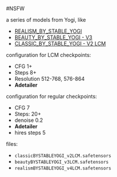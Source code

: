 #NSFW 

a series of models from Yogi, like
- [REALISM_BY_STABLE_YOGI](https://civitai.com/models/166609/realismbystableyogi)
- [BEAUTY_BY_STABLE_YOGI - V3](https://civitai.com/models/167537/beautybystableyogi)
- [CLASSIC_BY_STABLE_YOGI - V2 LCM](https://civitai.com/models/177131/classicbystableyogi)

configuration for LCM checkpoints:
- CFG 1+
- Steps 8+
- Resolution 512-768, 576-864
- **Adetailer**

configuration for regular checkpoints:
- CFG 7
- Steps: 20+
- denoise 0.2
- **Adetailer**
- hires steps 5

files:
- `classicBYSTABLEYOGI_v2LCM.safetensors`
- `beautyBYSTABLEYOGI_v3LCM.safetensors`
- `realismBYSTABLEYOGI_v4LCM.safetensors`

